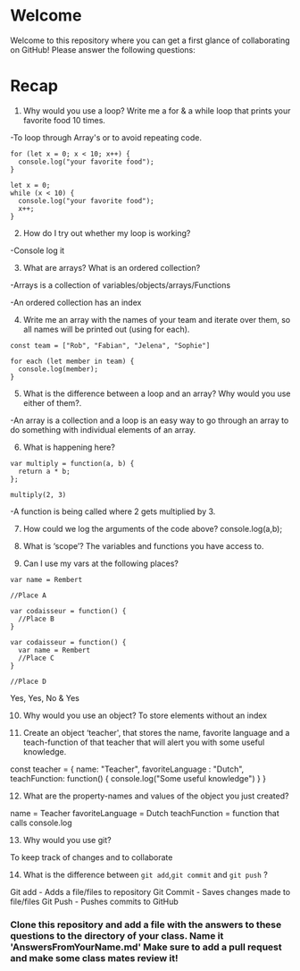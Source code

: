 # Welcome

Welcome to this repository where you can get a first glance of collaborating on GitHub! Please answer the following questions:

# Recap

1) Why would you use a loop? Write me a for & a while loop that prints your favorite food 10 times.

-To loop through Array's or to avoid repeating code.

```
for (let x = 0; x < 10; x++) {
  console.log("your favorite food");
}
```

```
let x = 0;
while (x < 10) {
  console.log("your favorite food");
  x++;
}
```

2) How do I try out whether my loop is working?

-Console log it

3) What are arrays? What is an ordered collection?

-Arrays is a collection of variables/objects/arrays/Functions

-An ordered collection has an index

4) Write me an array with the names of your team and iterate over them, so all names will be printed out (using for each).

```
const team = ["Rob", "Fabian", "Jelena", "Sophie"]

for each (let member in team) {
  console.log(member);
}
```

5) What is the difference between a loop and an array? Why would you use either of them?.

-An array is a collection and a loop is an easy way to go through an array to do something with individual elements of an array.

6) What is happening here?

```
var multiply = function(a, b) {
  return a * b;
};

multiply(2, 3)
```
-A function is being called where 2 gets multiplied by 3.


7) How could we log the arguments of the code above?
  console.log(a,b);

8) What is ‘scope’?
 The variables and functions you have access to.

9) Can I use my vars at the following places?

```
var name = Rembert

//Place A

var codaisseur = function() {
  //Place B
}
```
```
var codaisseur = function() {
  var name = Rembert
  //Place C
}

//Place D
```
Yes, Yes, No & Yes

10) Why would you use an object?
To store elements without an index

11) Create an object ‘teacher', that stores the name,
favorite language and a teach-function of that teacher that will alert you with some useful knowledge.

const teacher = {
  name: "Teacher",
  favoriteLanguage : "Dutch",
  teachFunction: function() {
    console.log("Some useful knowledge")
  }
}

12) What are the property-names and values of the object you just created?

name = Teacher
favoriteLanguage = Dutch
teachFunction = function that calls console.log

13) Why would you use git?

To keep track of changes and to collaborate

14) What is the difference between `git add`,`git commit` and `git push` ?

Git add - Adds a file/files to repository
Git Commit - Saves changes made to file/files
Git Push - Pushes commits to GitHub

### Clone this repository and add a file with the answers to these questions to the directory of your class. Name it 'AnswersFromYourName.md' Make sure to add a pull request and make some class mates review it!

